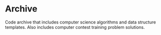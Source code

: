 Archive
=========
Code archive that includes computer science algorithms and data structure templates. Also includes computer contest training problem solutions.
